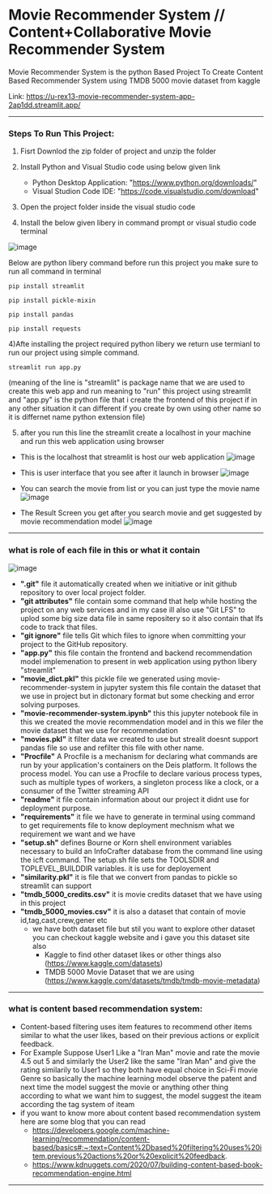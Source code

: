 # Movie Recommender System // Content+Collaborative Movie Recommender System

Movie Recommender System is the python Based Project To Create Content Based Recommender System using TMDB 5000 movie dataset from kaggle

Link: https://u-rex13-movie-recommender-system-app-2ap1dd.streamlit.app/

* * *

### Steps To Run This Project:

1) Fisrt Downlod the zip folder of project and unzip the folder 

2) Install Python and Visual Studio code using below given link
   - Python Desktop Application: "https://www.python.org/downloads/"
   - Visual Studion Code IDE: "https://code.visualstudio.com/download"

3) Open the project folder inside the visual studio code

3) Install the below given libery in command prompt or visual studio code terminal

![image](https://user-images.githubusercontent.com/109918405/192830267-8050f9cb-bfa1-4834-b55f-744d34b4f870.png)

Below are python libery command before run this project you make sure to run all command in terminal 

```
pip install streamlit
```
```
pip install pickle-mixin
```
```
pip install pandas
```
```
pip install requests 
```
  
  4)Afte installing the project required python libery we return use termianl to run our project using simple command.
  ```
  streamlit run app.py
  ``` 
  (meaning of the line is "streamlit" is package name that we are used to create this web app and run meaning to "run" this project using streamlit and "app.py" is the python file that i create the frontend of this project if in any other situation it can different if you create by own using other name so it is differnet name python extension file) 
 
 5) after you run this line the streamlit create a localhost in your machine and run this web application using browser

  - This is the localhost that streamlit is host our web application
![image](https://user-images.githubusercontent.com/109918405/192834944-1e2d0332-d2b3-4fc0-a347-35cd7349b8c3.png)

  - This is user interface that you see after it launch in browser
![image](https://user-images.githubusercontent.com/109918405/192835386-36aee8e5-c6e7-4e37-b241-04c4adc0b9c2.png)
  
  - You can search the movie from list or you can just type the movie name
![image](https://user-images.githubusercontent.com/109918405/192835852-e81e98d3-b00d-41c2-9259-acb7f974901f.png)

  - The Result Screen you get after you search movie and get suggested by movie recommendation model
![image](https://user-images.githubusercontent.com/109918405/192836167-4f05161b-1e46-4c52-b1b3-48a57bf94ece.png)

* * *

### what is role of each file in this or what it contain

![image](https://user-images.githubusercontent.com/109918405/193418292-261579f4-3b6e-4801-83d3-b8d0d9aeebea.png)

- **".git"** file it automatically created when we initiative or init github repository to over local project folder.
- **"git attributes"** file contain some command that help while hosting the project on any web services and in my case ill also use "Git LFS" to uplod some big size data file in same repositery so it also contain that lfs code to track that files.
- **"git ignore"** file tells Git which files to ignore when committing your project to the GitHub repository.
- **"app.py"** this file contain the frontend and backend recommendation model implemenation to present in web application using python libery "streamlit"
- **"movie_dict.pkl"** this pickle file we generated using movie-recommender-system in jupyter system this file contain the dataset that we use in project but in dictonary format but some checking and error solving purposes.
- **"movie-recommender-system.ipynb"** this this jupyter notebook file in this we created the movie recommendation model and in this we filer the movie dataset that we use for recommendation
- **"movies.pkl"** it filter data we created to use but strealit doesnt support pandas file so use and refilter this file with other name.
- **"Procfile"** A Procfile is a mechanism for declaring what commands are run by your application's containers on the Deis platform. It follows the process model. You can use a Procfile to declare various process types, such as multiple types of workers, a singleton process like a clock, or a consumer of the Twitter streaming API
- **"readme"** it file contain information about our project it didnt use for deployment purpose.
- **"requirements"** it file we have to generate in terminal using command to get requirements file to know deployment mechnism what we requirement we want and we have 
- **"setup.sh"** defines Bourne or Korn shell environment variables necessary to build an InfoCrafter database from the command line using the icft command. The setup.sh file sets the TOOLSDIR and TOPLEVEL_BUILDDIR variables. it is use for deployement
- **"similarity.pkl"** it is file that we convert from pandas to pickle so streamlit can support
- **"tmdb_5000_credits.csv"** it is movie credits dataset that we have using in this project
- **"tmdb_5000_movies.csv"** it is also a dataset that contain of movie id,tag,cast,crew,gener etc
   - we have both dataset file but stil you want to explore other dataset you can checkout kaggle website and i gave you this dataset site also
      - Kaggle to find other dataset likes or other things also (https://www.kaggle.com/datasets)
      - TMDB 5000 Movie Dataset that we are using (https://www.kaggle.com/datasets/tmdb/tmdb-movie-metadata)


* * *

### what is content based recommendation system:

- Content-based filtering uses item features to recommend other items similar to what the user likes, based on their previous actions or explicit feedback.
- For Example Suppose User1 Like a "Iran Man" movie and rate the movie 4.5 out 5 and similarly the User2 like the same "Iran Man" and give the rating similarily to User1 so they both have equal choice in Sci-Fi movie Genre so basically the machine learning model observe the patent and next time the model suggest the movie or anything other thing according to what we want him to suggest, the model suggest the iteam according the tag system of iteam
- if you want to know more about content based recommendation system here are some blog that you can read
   - https://developers.google.com/machine-learning/recommendation/content-based/basics#:~:text=Content%2Dbased%20filtering%20uses%20item,previous%20actions%20or%20explicit%20feedback.
   - https://www.kdnuggets.com/2020/07/building-content-based-book-recommendation-engine.html

* * *
